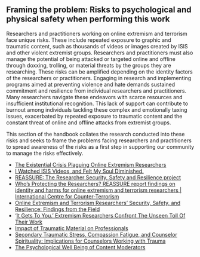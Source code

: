 ## Framing the problem: Risks to psychological and physical safety when performing this work 
Researchers and practitioners working on online extremism and terrorism face unique risks. These include repeated exposure to graphic and traumatic content, such as thousands of videos or images created by ISIS and other violent extremist groups. Researchers and practitioners must also manage the potential of being attacked or targeted online and offline through doxxing, trolling, or material threats by the groups they are researching. These risks can be amplified depending on the identity factors of the researchers or practitioners. Engaging in research and implementing programs aimed at preventing violence and hate demands sustained commitment and resilience from individual researchers and practitioners. Many researchers navigate these endeavors with scarce resources and insufficient institutional recognition. This lack of support can contribute to burnout among individuals tackling these complex and emotionally taxing issues, exacerbated by repeated exposure to traumatic content and the constant threat of online and offline attacks from extremist groups. 

This section of the handbook collates the research conducted into these risks and seeks to frame the problems facing researchers and practitioners to spread awareness of the risks as a first step in supporting our community to manage the risks effectively. 

- [The Existential Crisis Plaguing Online Extremism Researchers](https://www.wired.com/story/existential-crisis-plaguing-online-extremism-researchers/)
- [I Watched ISIS Videos, and Felt My Soul Diminished.](https://www.theatlantic.com/ideas/archive/2019/09/the-mental-toll-of-graphic-imagery/598663/)
- [REASSURE: The Researcher Security, Safety and Resilience project](https://modus-zad.de/projekte/reassure/)
- [Who’s Protecting the Researchers? REASSURE report findings on identity and harms for online extremism and terrorism researchers | International Centre for Counter-Terrorism](https://www.icct.nl/publication/whos-protecting-researchers-reassure-report-findings-identity-and-harms-online) 
- [Online Extremism and Terrorism Researchers’ Security, Safety, and Resilience: Findings from the Field](https://voxpol.eu/wp-content/uploads/2024/01/Online-Extremism-and-Terrorism-Researchers-Security-Safety-Resilience.pdf)
- ‘[It Gets To You.’ Extremism Researchers Confront The Unseen Toll Of Their Work](https://www.npr.org/2019/09/20/762430305/it-gets-to-you-extremism-researchers-confront-the-unseen-toll-of-their-work)
- [Impact of Traumatic Material on Professionals](https://link.springer.com/article/10.1007/s11896-022-09532-8) 
- [Secondary Traumatic Stress, Compassion Fatigue, and Counselor Spirituality: Implications for Counselors Working with Trauma](https://www.counseling.org/resources/library/Selected%20Topics/Crisis/Simpson.htm)
- [The Psychological Well Being of Content Moderators](https://crowd.cs.vt.edu/wp-content/uploads/2021/02/CHI21_final__The_Psychological_Well_Being_of_Content_Moderators-2.pdf)
